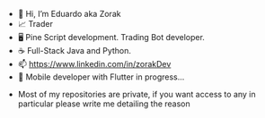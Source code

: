 - 👋 Hi, I’m Eduardo aka Zorak
- 📈 Trader
- 🖥️ Pine Script development. Trading Bot developer.
- ☕ Full-Stack Java and Python.
- 📫 https://www.linkedin.com/in/zorakDev
- 📱 Mobile developer with Flutter in progress...

* Most of my repositories are private, if you want access to any in particular please write me detailing the reason

<!---
zorakDev/zorakDev is a ✨ special ✨ repository because its `README.md` (this file) appears on your GitHub profile.
You can click the Preview link to take a look at your changes.
--->
